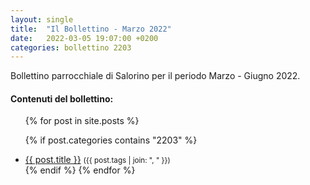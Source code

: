 ```yaml
---
layout: single
title:  "Il Bollettino - Marzo 2022"
date:   2022-03-05 19:07:00 +0200
categories: bollettino 2203
---
```



Bollettino parrocchiale di Salorino per il periodo Marzo - Giugno 2022.

<div class="notice--info">
<h4>Contenuti del bollettino:</h4>
<ul>
{% for post in site.posts %}

  {% if post.categories contains "2203" %}
  <li>
    <a href="{{ post.url }}">{{ post.title }}</a>
    <small>({{ post.tags | join: ", " }})</small>
  </li>
  {% endif %}
{% endfor %}
</ul>
</div>




